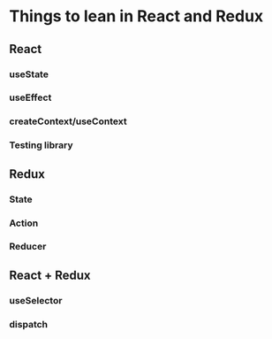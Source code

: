 ﻿# Things to lean in React and Redux

## React

### useState

### useEffect

### createContext/useContext

### Testing library

## Redux

### State

### Action

### Reducer

## React + Redux

### useSelector

### dispatch
